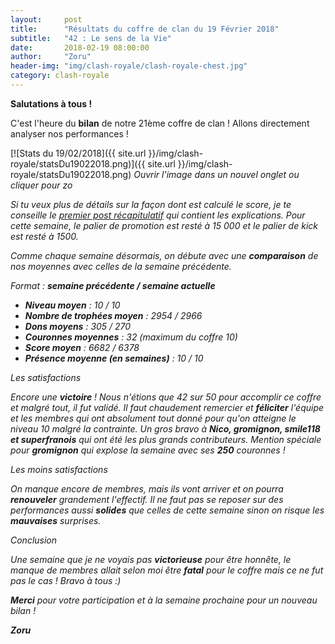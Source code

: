 ```yaml
---
layout:     post
title:      "Résultats du coffre de clan du 19 Février 2018"
subtitle:   "42 : Le sens de la Vie"
date:       2018-02-19 08:00:00
author:     "Zoru"
header-img: "img/clash-royale/clash-royale-chest.jpg"
category: clash-royale
---
```


<p><b>Salutations à tous !</b></p>

<p>C'est l'heure du <b>bilan</b> de notre 21ème coffre de clan ! Allons directement analyser nos performances !</p>

[![Stats du 19/02/2018]({{ site.url }}/img/clash-royale/statsDu19022018.png)]({{ site.url }}/img/clash-royale/statsDu19022018.png)
<i>Ouvrir l'image dans un nouvel onglet ou cliquer pour zo

<p>Si tu veux plus de détails sur la façon dont est calculé le score, je te conseille le <a href="{{ "/clash-royale/2017/08/07/chestresults/" | prepend: site.baseurl }}" target="_blank">premier post récapitulatif</a> qui contient les explications. Pour cette semaine, le palier de promotion est resté à 15 000 et le palier de kick est resté à 1500.</p>

<p>Comme chaque semaine désormais, on débute avec une <b>comparaison</b> de nos moyennes avec celles de la semaine précédente.</p>

<p>Format : <b>semaine précédente / semaine actuelle</b></p>
<ul>
	<li><b>Niveau moyen</b> : 10 / 10</li>
	<li><b>Nombre de trophées moyen</b> : 2954 / 2966</li>
	<li><b>Dons moyens</b> : 305 / 270</li>
	<li><b>Couronnes moyennes</b> : 32 (maximum du coffre 10)</li>
	<li><b>Score moyen</b> : 6682 / 6378</li>
	<li><b>Présence moyenne (en semaines)</b> : 10 / 10</li> 
</ul>

<p><span class="post-title">Les satisfactions</span></p>

<p>Encore une <b>victoire</b> ! Nous n'étions que 42 sur 50 pour accomplir ce coffre et malgré tout, il fut validé. Il faut chaudement remercier et <b>féliciter</b> l'équipe et les membres qui ont absolument tout donné pour qu'on atteigne le niveau 10 malgré la contrainte. Un gros bravo à <b>Nico, gromignon, smile118 et superfranois</b> qui ont été les plus grands contributeurs. Mention spéciale pour <b>gromignon</b> qui explose la semaine avec ses <b>250</b> couronnes !</p>

<p><span class="post-title">Les moins satisfactions</span></p>

<p>On manque encore de membres, mais ils vont arriver et on pourra <b>renouveler</b> grandement l'effectif. Il ne faut pas se reposer sur des performances aussi <b>solides</b> que celles de cette semaine sinon on risque les <b>mauvaises</b> surprises.</p>

<p><span class="post-title">Conclusion</span></p>

<p>Une semaine que je ne voyais pas <b>victorieuse</b> pour être honnête, le manque de membres allait selon moi être <b>fatal</b> pour le coffre mais ce ne fut pas le cas ! Bravo à tous :)</p>

<p><b>Merci</b> pour votre participation et à la semaine prochaine pour un nouveau bilan !</p>

<p><b>Zoru</b></p>